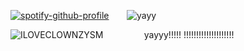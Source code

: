 [![spotify-github-profile](https://spotify-github-profile.kittinanx.com/api/view?uid=ldyc4agxdg0qbdd1wigoyvno6&cover_image=true&theme=natemoo-re&show_offline=false&background_color=151b23&interchange=true&bar_color=6c5794&bar_color_cover=true)](https://github.com/kittinan/spotify-github-profile)
⠀⠀
![yayy](https://media1.giphy.com/media/v1.Y2lkPTc5MGI3NjExZHJ5Z21yanJlODdzODdod3dzZDd5bDZpaGQ5ZTUyMzR0c2ZkZzNzMCZlcD12MV9pbnRlcm5hbF9naWZfYnlfaWQmY3Q9cw/1ODOFDwuXTubKpS9O3/giphy.gif)








![ILOVECLOWNZYSM](https://media4.giphy.com/media/v1.Y2lkPTc5MGI3NjExMzUxM3ltdWptdHdwZ2JmbXVteXh5MWY4eHZxOHRneTU4OHkwNmt0MiZlcD12MV9pbnRlcm5hbF9naWZfYnlfaWQmY3Q9Zw/QLpQ9iJpLggqm0KWdQ/giphy.gif)
⠀⠀⠀⠀⠀⠀yayyy!!!!! !!!!!!!!!!!!!!!!!!!!
